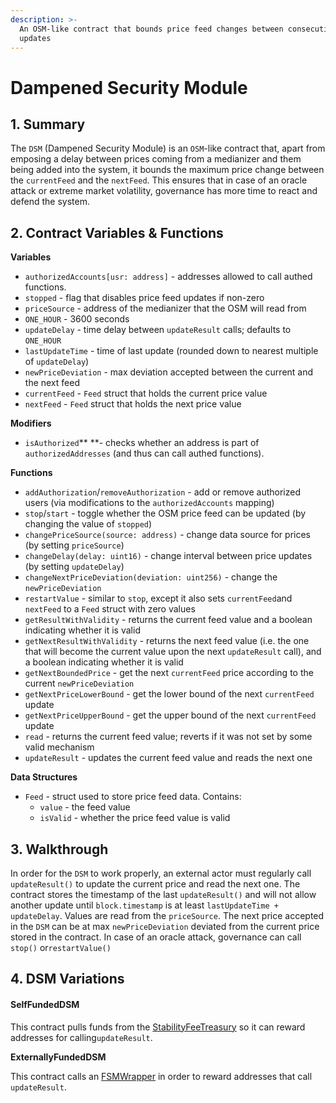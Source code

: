```yaml
---
description: >-
  An OSM-like contract that bounds price feed changes between consecutive
  updates
---
```


# Dampened Security Module

## 1. Summary

The `DSM` (Dampened Security Module) is an `OSM`-like contract that, apart from emposing a delay between prices coming from a medianizer and them being added into the system, it bounds the maximum price change between the `currentFeed` and the `nextFeed`. This ensures that in case of an oracle attack or extreme market volatility, governance has more time to react and defend the system.

## 2. Contract Variables & Functions <a href="2-contract-details" id="2-contract-details"></a>

**Variables**

* `authorizedAccounts[usr: address]` - addresses allowed to call authed functions.
* `stopped` - flag that disables price feed updates if non-zero
* `priceSource` - address of the medianizer that the OSM will read from
* `ONE_HOUR` - 3600 seconds
* `updateDelay` - time delay between `updateResult` calls; defaults to `ONE_HOUR`
* `lastUpdateTime` - time of last update (rounded down to nearest multiple of `updateDelay`)
* `newPriceDeviation` - max deviation accepted between the current and the next feed
* `currentFeed` - `Feed` struct that holds the current price value
* `nextFeed` - `Feed` struct that holds the next price value

**Modifiers**

* `isAuthorized`** **- checks whether an address is part of `authorizedAddresses` (and thus can call authed functions).

**Functions**

* `addAuthorization`/`removeAuthorization` - add or remove authorized users (via modifications to the `authorizedAccounts` mapping)
* `stop`/`start` - toggle whether the OSM price feed can be updated (by changing the value of `stopped`)
* `changePriceSource(source: address)` - change data source for prices (by setting `priceSource`)
* `changeDelay(delay: uint16)` - change interval between price updates (by setting `updateDelay`)
* `changeNextPriceDeviation(deviation: uint256)` - change the `newPriceDeviation`
* `restartValue` - similar to `stop`, except it also sets `currentFeed`and `nextFeed` to a `Feed` struct with zero values
* `getResultWithValidity` - returns the current feed value and a boolean indicating whether it is valid
* `getNextResultWithValidity` - returns the next feed value (i.e. the one that will become the current value upon the next `updateResult` call), and a boolean indicating whether it is valid
* `getNextBoundedPrice` - get the next `currentFeed` price according to the current `newPriceDeviation`
* `getNextPriceLowerBound` - get the lower bound of the next `currentFeed` update
* `getNextPriceUpperBound` - get the upper bound of the next `currentFeed` update
* `read` - returns the current feed value; reverts if it was not set by some valid mechanism
* `updateResult` - updates the current feed value and reads the next one

**Data Structures**

* `Feed` - struct used to store price feed data. Contains:
  * `value` - the feed value
  * `isValid` - whether the price feed value is valid

## 3. Walkthrough <a href="3-key-mechanisms-and-concepts" id="3-key-mechanisms-and-concepts"></a>

In order for the `DSM` to work properly, an external actor must regularly call `updateResult()` to update the current price and read the next one. The contract stores the timestamp of the last `updateResult()` and will not allow another update until `block.timestamp` is at least `lastUpdateTime + updateDelay`. Values are read from the `priceSource`. The next price accepted in the `DSM` can be at max `newPriceDeviation` deviated from the current price stored in the contract. In case of an oracle attack, governance can call `stop()` or`restartValue()`

## 4. DSM Variations

#### SelfFundedDSM

This contract pulls funds from the [StabilityFeeTreasury](https://github.com/reflexer-labs/geb/blob/master/src/StabilityFeeTreasury.sol) so it can reward addresses for calling`updateResult`.&#x20;

**ExternallyFundedDSM**

This contract calls an [FSMWrapper](https://github.com/reflexer-labs/geb-fsm/blob/master/src/FSMWrapper.sol) in order to reward addresses that call `updateResult`.
